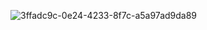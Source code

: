 ![3ffadc9c-0e24-4233-8f7c-a5a97ad9da89](https://github.com/user-attachments/assets/4c19cebe-9958-4c27-a79b-6a41e3fc4be3)
